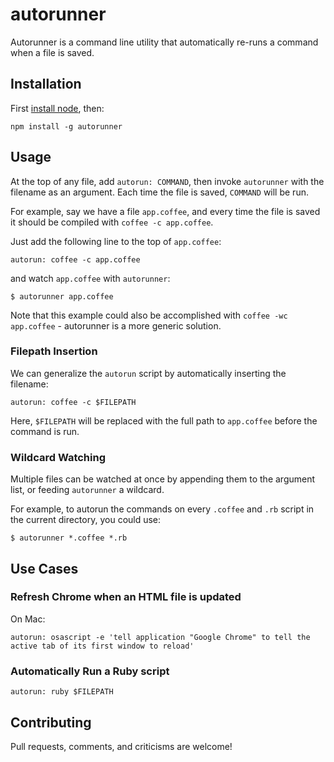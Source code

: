 # autorunner

Autorunner is a command line utility that automatically re-runs a command when a file is saved.

## Installation

First [install node](https://nodejs.org/download/), then:

    npm install -g autorunner

## Usage

At the top of any file, add `autorun: COMMAND`, then invoke `autorunner` with the filename as an argument. Each time the file is saved, `COMMAND` will be run.

For example, say we have a file `app.coffee`, and every time the file is saved it should be compiled with `coffee -c app.coffee`.

Just add the following line to the top of `app.coffee`:

    autorun: coffee -c app.coffee

and watch `app.coffee` with `autorunner`:

    $ autorunner app.coffee

Note that this example could also be accomplished with `coffee -wc app.coffee` - autorunner is a more generic solution.

### Filepath Insertion

We can generalize the `autorun` script by automatically inserting the filename:

    autorun: coffee -c $FILEPATH

Here, `$FILEPATH` will be replaced with the full path to `app.coffee` before the command is run.

### Wildcard Watching

Multiple files can be watched at once by appending them to the argument list, or feeding `autorunner` a wildcard.

For example, to autorun the commands on every `.coffee` and `.rb` script in the current directory, you could use:

    $ autorunner *.coffee *.rb

## Use Cases

### Refresh Chrome when an HTML file is updated

On Mac:

    autorun: osascript -e 'tell application "Google Chrome" to tell the active tab of its first window to reload'

### Automatically Run a Ruby script

    autorun: ruby $FILEPATH

## Contributing

Pull requests, comments, and criticisms are welcome!
